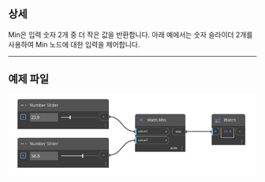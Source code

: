 ## 상세
Min은 입력 숫자 2개 중 더 작은 값을 반환합니다. 아래 예에서는 숫자 슬라이더 2개를 사용하여 Min 노드에 대한 입력을 제어합니다.
___
## 예제 파일

![Min (value1, value2)](./DSCore.Math.Min(value1,%20value2)_img.jpg)

